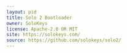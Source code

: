 ```yaml
---
layout: pid
title: Solo 2 Bootloader
owner: SoloKeys
license: Apache-2.0 OR MIT
site: https://solokeys.com/
source: https://github.com/solokeys/solo2/
---
```

